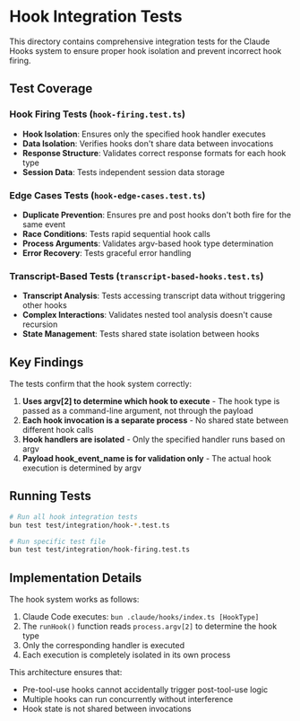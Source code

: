 # Hook Integration Tests

This directory contains comprehensive integration tests for the Claude Hooks system to ensure proper hook isolation and prevent incorrect hook firing.

## Test Coverage

### Hook Firing Tests (`hook-firing.test.ts`)
- **Hook Isolation**: Ensures only the specified hook handler executes
- **Data Isolation**: Verifies hooks don't share data between invocations
- **Response Structure**: Validates correct response formats for each hook type
- **Session Data**: Tests independent session data storage

### Edge Cases Tests (`hook-edge-cases.test.ts`)
- **Duplicate Prevention**: Ensures pre and post hooks don't both fire for the same event
- **Race Conditions**: Tests rapid sequential hook calls
- **Process Arguments**: Validates argv-based hook type determination
- **Error Recovery**: Tests graceful error handling

### Transcript-Based Tests (`transcript-based-hooks.test.ts`)
- **Transcript Analysis**: Tests accessing transcript data without triggering other hooks
- **Complex Interactions**: Validates nested tool analysis doesn't cause recursion
- **State Management**: Tests shared state isolation between hooks

## Key Findings

The tests confirm that the hook system correctly:
1. **Uses argv[2] to determine which hook to execute** - The hook type is passed as a command-line argument, not through the payload
2. **Each hook invocation is a separate process** - No shared state between different hook calls
3. **Hook handlers are isolated** - Only the specified handler runs based on argv
4. **Payload hook_event_name is for validation only** - The actual hook execution is determined by argv

## Running Tests

```bash
# Run all hook integration tests
bun test test/integration/hook-*.test.ts

# Run specific test file
bun test test/integration/hook-firing.test.ts
```

## Implementation Details

The hook system works as follows:
1. Claude Code executes: `bun .claude/hooks/index.ts [HookType]`
2. The `runHook()` function reads `process.argv[2]` to determine the hook type
3. Only the corresponding handler is executed
4. Each execution is completely isolated in its own process

This architecture ensures that:
- Pre-tool-use hooks cannot accidentally trigger post-tool-use logic
- Multiple hooks can run concurrently without interference
- Hook state is not shared between invocations